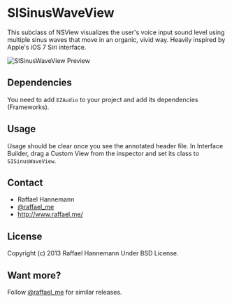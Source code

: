 # SISinusWaveView

This subclass of NSView visualizes the user's voice input sound level using multiple sinus waves that move in an organic, vivid way. Heavily inspired by Apple's iOS 7 Siri interface.

![SISinusWaveView Preview](https://github.com/raffael/SISinusWaveView/blob/master/preview.png?raw=true "SISinusWaveView, a Siri like animated wave")

## Dependencies

You need to add ```EZAudio``` to your project and add its dependencies (Frameworks).

## Usage

Usage should be clear once you see the annotated header file. In Interface Builder, drag a Custom View from the inspector and set its class to ```SISinusWaveView```.

## Contact

* Raffael Hannemann
* [@raffael_me](http://www.twitter.com/raffael_me/)
* http://www.raffael.me/

## License

Copyright (c) 2013 Raffael Hannemann
Under BSD License.

## Want more?

Follow [@raffael_me](http://www.twitter.com/raffael_me/) for similar releases.
